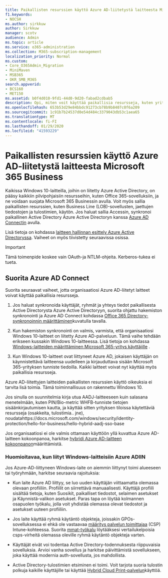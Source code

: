 ```yaml
---
title: Paikallisten resurssien käyttö Azure AD-liitetystä laitteesta Microsoft 365 Business
f1.keywords:
- NOCSH
ms.author: sirkkuw
author: Sirkkuw
manager: scotv
audience: Admin
ms.topic: article
ms.service: o365-administration
ms.collection: M365-subscription-management
localization_priority: Normal
ms.custom:
- Core_O365Admin_Migration
- MiniMaven
- MSB365
- OKR_SMB_M365
search.appverid:
- BCS160
- MET150
ms.assetid: b0f4d010-9fd1-44d0-9d20-fabad2cdbab5
description: Opi, miten voit käyttää paikallisia resursseja, kuten yritys sovelluksia, tiedosto resursseja ja tulostimia Azure Active Directorysta, liittyi Windows 10-laitteeseen.
ms.openlocfilehash: 653b53d29e84bbdc91273cb78b9b8407c0f6a209
ms.sourcegitcommit: 1c91b7b24537d0e54d484c3379043db53c1aea65
ms.translationtype: MT
ms.contentlocale: fi-FI
ms.lasthandoff: 01/29/2020
ms.locfileid: "41593229"
---
```

# <a name="access-on-premises-resources-from-an-azure-ad-joined-device-in-microsoft-365-business"></a>Paikallisten resurssien käyttö Azure AD-liitetystä laitteesta Microsoft 365 Business

Kaikissa Windows 10-laitteilla, joihin on liitetty Azure Active Directory, on pääsy kaikkiin pilvipohjaisiin resursseihin, kuten Office 365-sovelluksiin, ja ne voidaan suojata Microsoft 365 Businessin avulla. Voit myös sallia paikallisten resurssien, kuten Business Line (LOB)-sovellusten, jaettujen tiedostojen ja tulostimien, käytön. Jos haluat sallia Accessin, synkronoi paikallinen Active Directory Azure Active Directoryn kanssa [Azure AD Connectin](https://docs.microsoft.com/azure/active-directory/connect/active-directory-aadconnect) avulla. 

Lisä tietoja on kohdassa [laitteen hallinnan esittely Azure Active Directoryssa](https://docs.microsoft.com/azure/active-directory/device-management-introduction).
Vaiheet on myös tiivistetty seuraavissa osissa.

> [!IMPORTANT]
> Tämä toimenpide koskee vain OAuth-ja NTLM-ohjeita. Kerberos-tukea ei tueta.
 
## <a name="run-azure-ad-connect"></a>Suorita Azure AD Connect

Suorita seuraavat vaiheet, jotta organisaatiosi Azure AD-liitetyt laitteet voivat käyttää paikallisia resursseja.
  
1. Jos haluat synkronoida käyttäjät, ryhmät ja yhteys tiedot paikallisesta Active Directorysta Azure Active Directoryyn, suorita ohjattu hakemiston synkronointi ja Azure AD Connect kohdassa [Office 365 Directory-synkronoinnin määrittäminen](https://support.office.com/article/1b3b5318-6977-42ed-b5c7-96fa74b08846)kuvatulla tavalla.
    
2. Kun hakemiston synkronointi on valmis, varmista, että organisaatiosi Windows 10-laitteet on liitetty Azure AD-palveluun. Tämä vaihe tehdään erikseen kussakin Windows 10-laitteessa. Lisä tietoja on kohdassa [Windows-laitteiden määrittäminen Microsoft 365-yritys käyttäjille](set-up-windows-devices.md) . 
    
3. Kun Windows 10-laitteet ovat liittyneet Azure AD, jokaisen käyttäjän on käynnistettävä laitteensa uudelleen ja kirjauduttava sisään Microsoft 365-yrityksen tunniste tiedoilla. Kaikki laitteet voivat nyt käyttää myös paikallisia resursseja.
    
Azure AD-liitettyjen laitteiden paikallisten resurssien käyttö oikeuksia ei tarvita lisä toimia. Tämä toiminnallisuus on rakennettu Windows 10. 

Jos sinulla on suunnitelmia kirja utua AADJ-laitteeseen kuin salasana menetelmään, kuten PIN/Bio-metric WHFB-tunniste tietojen sisäänkirjautumisen kautta, ja käyttää sitten yrityksen tiloissa käytettäviä resursseja (osakkeita, tulostimia.. jne), noudatahttps://docs.microsoft.com/windows/security/identity-protection/hello-for-business/hello-hybrid-aadj-sso-base
  
Jos organisaatiosi ei ole valmis ottamaan käyttöön yllä kuvattua Azure AD-laitteen kokoonpanoa, harkitse [hybridi Azure AD-laitteen kokoonpanon](manage-windows-devices.md)määrittämistä.
  
### <a name="considerations-when-you-join-windows-devices-to-azure-ad"></a>Huomioitavaa, kun liityt Windows-laitteisiin Azure ADIIN

Jos Azure-AD-liittyneen Windows-laite on aiemmin liittynyt toimi alueeseen tai työryhmään, harkitse seuraavia rajoituksia:
  
- Kun laite Azure AD liittyy, se luo uuden käyttäjän viittaamatta olemassa olevaan profiiliin. Profiilit on siirrettävä manuaalisesti. Käyttäjä profiili sisältää tietoja, kuten Suosikit, paikalliset tiedostot, selaimen asetukset ja Käynnistä-valikon asetukset. Paras tapa on löytää kolmannen osapuolen työkalu, jolla voit yhdistää olemassa olevat tiedostot ja asetukset uuteen profiiliin.

- Jos laite käyttää ryhmä käytäntö objekteja, joissakin GPOs-sovelluksessa ei ehkä ole vastaavaa [määritys palvelun toimittajaa](https://docs.microsoft.com/windows/configuration/provisioning-packages/how-it-pros-can-use-configuration-service-providers) (CSP) Intune-kohteessa. Suorita [mmat-työkalu](https://www.microsoft.com/download/details.aspx?id=45520) löytääksesi vertailukelpoisia csps-virheitä olemassa oleville ryhmä käytäntö objekteja varten.

- Käyttäjät eivät voi todentaa Active Directory-todennuksesta riippuvaisia sovelluksia. Arvioi vanha sovellus ja harkitse päivittämistä sovellukseen, joka käyttää modernia auth-sovellusta, jos mahdollista.

- Active Directory-tulostimien etsiminen ei toimi. Voit tarjota suoria tulostin polkuja kaikille käyttäjille tai käyttää [Hybrid Cloud Print-palvelun](https://docs.microsoft.com/windows-server/administration/hybrid-cloud-print/hybrid-cloud-print-deploy)käyttöä.
